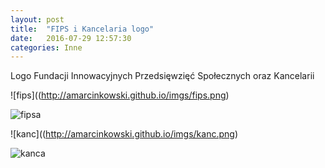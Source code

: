 ```yaml
---
layout: post
title:  "FIPS i Kancelaria logo"
date:   2016-07-29 12:57:30
categories: Inne
---
```


Logo Fundacji Innowacyjnych Przedsięwzięć Społecznych oraz Kancelarii

![fips]((http://amarcinkowski.github.io/imgs/fips.png)

![fipsa](https://www.youtube.com/watch?v=T1chvCm6LBI)

![kanc]((http://amarcinkowski.github.io/imgs/kanc.png)

![kanca](https://www.youtube.com/watch?v=Y07XLe16H8g)

